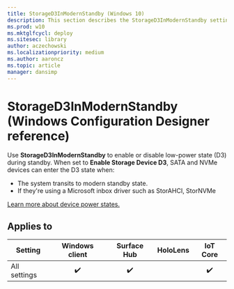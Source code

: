 ```yaml
---
title: StorageD3InModernStandby (Windows 10)
description: This section describes the StorageD3InModernStandby settings that you can configure in provisioning packages for Windows 10 using Windows Configuration Designer.
ms.prod: w10
ms.mktglfcycl: deploy
ms.sitesec: library
author: aczechowski
ms.localizationpriority: medium
ms.author: aaroncz
ms.topic: article
manager: dansimp
---
```


# StorageD3InModernStandby (Windows Configuration Designer reference)

Use **StorageD3InModernStandby** to enable or disable low-power state (D3) during standby. When set to **Enable Storage Device D3**, SATA and NVMe devices can enter the D3 state when:

- The system transits to modern standby state.
- If they're using a Microsoft inbox driver such as StorAHCI, StorNVMe

[Learn more about device power states.](/windows-hardware/drivers/kernel/device-power-states)

## Applies to

| Setting   | Windows client | Surface Hub | HoloLens | IoT Core |
| --- | :---: | :---: | :---: | :---: | 
| All settings | ✔️  | ✔️ |  | ✔️ |
